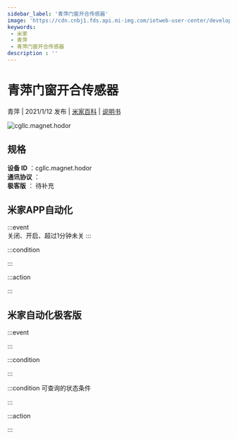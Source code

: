 ```yaml
---
sidebar_label: '青萍门窗开合传感器'
image: 'https://cdn.cnbj1.fds.api.mi-img.com/iotweb-user-center/developer_1679070103597EkaI1qRs.png?GalaxyAccessKeyId=AKVGLQWBOVIRQ3XLEW&Expires=9223372036854775807&Signature=RTYUpklgEyD7STOyAIAvokM3X5g='
keywords: 
 - 米家
 - 青萍
 - 青萍门窗开合传感器
description : ''
---
```

# 青萍门窗开合传感器

青萍 | 2021/1/12 发布 | [米家百科](https://home.mi.com/webapp/content/baike/product/index.html?model=cgllc.magnet.hodor) | [说明书](https://home.mi.com/views/introduction.html?model=cgllc.magnet.hodor&region=cn)

![cgllc.magnet.hodor](https://cdn.cnbj1.fds.api.mi-img.com/iotweb-user-center/developer_1679070103597EkaI1qRs.png?GalaxyAccessKeyId=AKVGLQWBOVIRQ3XLEW&Expires=9223372036854775807&Signature=RTYUpklgEyD7STOyAIAvokM3X5g=)

## 规格  
> 
**设备 ID** ：cgllc.magnet.hodor  
**通讯协议** ：  
**极客版**  ： 待补充 


## 米家APP自动化  

:::event  
关闭、开启、超过1分钟未关
:::

:::condition  

:::

:::action   

:::

## 米家自动化极客版  

:::event  

:::

:::condition  

:::

:::condition 可查询的状态条件  

:::

:::action  

:::

        
